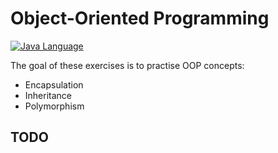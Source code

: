 # Object-Oriented Programming

[![Java Language](https://img.shields.io/badge/platform-OpenJDK-3A75B0.svg?logo=OpenJDK)][1]

The goal of these exercises is to practise OOP concepts:
- Encapsulation
- Inheritance
- Polymorphism

## TODO


[1]: https://docs.oracle.com/javase/8/docs/api/index.html
